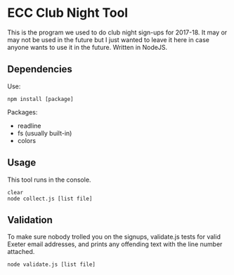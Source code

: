 # ECC Club Night Tool
This is the program we used to do club night sign-ups for 2017-18. It may or
may not be used in the future but I just wanted to leave it here in case
anyone wants to use it in the future. Written in NodeJS.

## Dependencies
Use:
```shell
npm install [package]
```
Packages:
- readline
- fs (usually built-in)
- colors

## Usage
This tool runs in the console.
```shell
clear
node collect.js [list file]
```

## Validation
To make sure nobody trolled you on the signups, validate.js tests for valid
Exeter email addresses, and prints any offending text with the line number
attached.
```shell
node validate.js [list file]
```
